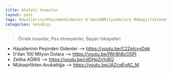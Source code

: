 ```yaml
---
title: Ataleti Yenenler
layout: post
tags: HayallerininPeşindenGidenler 0'dan100MilyonDolara MübaşirliktenAvukatlığa
categories: konuDışı
---
```


> Örnek insanlar, Pes etmeyenler, Başarı hikayeleri

- Hayallerinin Peşinden Gidenler --> https://youtu.be/C2ZelcvyDqk
- 0'dan 100 Milyon Dolara --> https://youtu.be/fWr9h8cO5PI
- Zeliha AĞRIS --> https://youtu.be/rdDHpZn1yRQ
- Mübaşirlikten Avukatlığa --> https://youtu.be/JAZcqEyAC_M